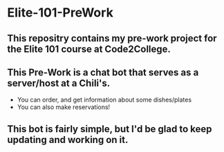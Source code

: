 # Elite-101-PreWork
## This repositry contains my pre-work project for the Elite 101 course at Code2College.
## This Pre-Work is a chat bot that serves as a server/host at a Chili's. 
  - You can order, and get information about some dishes/plates
  - You can also make reservations!
## This bot is fairly simple, but I'd be glad to keep updating and working on it.
